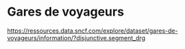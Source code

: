 # Gares de voyageurs

https://ressources.data.sncf.com/explore/dataset/gares-de-voyageurs/information/?disjunctive.segment_drg
